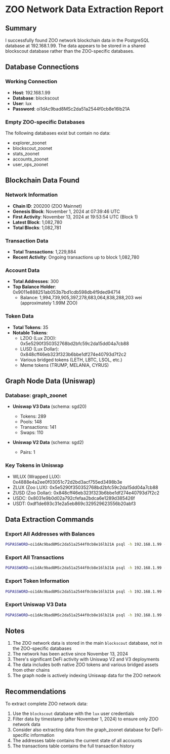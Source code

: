 # ZOO Network Data Extraction Report

## Summary

I successfully found ZOO network blockchain data in the PostgreSQL database at 192.168.1.99. The data appears to be stored in a shared blockscout database rather than the ZOO-specific databases.

## Database Connections

### Working Connection
- **Host**: 192.168.1.99
- **Database**: blockscout
- **User**: lux
- **Password**: oi1dAc9bad8MSc2da51a2544f0cb8e16lb21A

### Empty ZOO-specific Databases
The following databases exist but contain no data:
- explorer_zoonet
- blockscout_zoonet
- stats_zoonet
- accounts_zoonet
- user_ops_zoonet

## Blockchain Data Found

### Network Information
- **Chain ID**: 200200 (ZOO Mainnet)
- **Genesis Block**: November 1, 2024 at 07:39:46 UTC
- **First Activity**: November 13, 2024 at 19:53:54 UTC (Block 1)
- **Latest Block**: 1,082,780
- **Total Blocks**: 1,082,781

### Transaction Data
- **Total Transactions**: 1,229,884
- **Recent Activity**: Ongoing transactions up to block 1,082,780

### Account Data
- **Total Addresses**: 300
- **Top Balance Holder**: 0x9011e888251ab053b7bd1cdb598db4f9ded94714
  - Balance: 1,994,739,905,397,278,683,064,838,288,203 wei (approximately 1.99M ZOO)

### Token Data
- **Total Tokens**: 35
- **Notable Tokens**:
  - LZOO (Lux ZOO): 0x5e5290f350352768bd2bfc59c2da15dd04a7cb88
  - LUSD (Lux Dollar): 0x848cff46eb323f323b6bbe1df274e40793d7f2c2
  - Various bridged tokens (LETH, LBTC, LSOL, etc.)
  - Meme tokens (TRUMP, MELANIA, CYRUS)

## Graph Node Data (Uniswap)

### Database: graph_zoonet
- **Uniswap V3 Data** (schema: sgd20)
  - Tokens: 289
  - Pools: 148
  - Transactions: 141
  - Swaps: 110

- **Uniswap V2 Data** (schema: sgd2)
  - Pairs: 1

### Key Tokens in Uniswap
- WLUX (Wrapped LUX): 0x4888e4a2ee0f03051c72d2bd3acf755ed3498b3e
- ZLUX (Zoo LUX): 0x5e5290f350352768bd2bfc59c2da15dd04a7cb88
- ZUSD (Zoo Dollar): 0x848cff46eb323f323b6bbe1df274e40793d7f2c2
- USDC: 0x8031e9b0d02a792cfefaa2bdca6e1289d385426f
- USDT: 0xdf1de693c31e2a5eb869c329529623556b20abf3

## Data Extraction Commands

### Export All Addresses with Balances
```bash
PGPASSWORD=oi1dAc9bad8MSc2da51a2544f0cb8e16lb21A psql -h 192.168.1.99 -U lux -d blockscout -c "\COPY (SELECT hash as address, fetched_coin_balance as balance FROM addresses WHERE fetched_coin_balance > 0 ORDER BY fetched_coin_balance DESC) TO '/tmp/zoo_addresses.csv' WITH CSV HEADER;"
```

### Export All Transactions
```bash
PGPASSWORD=oi1dAc9bad8MSc2da51a2544f0cb8e16lb21A psql -h 192.168.1.99 -U lux -d blockscout -c "\COPY (SELECT hash, block_number, from_address_hash, to_address_hash, value, gas, gas_price, input FROM transactions ORDER BY block_number) TO '/tmp/zoo_transactions.csv' WITH CSV HEADER;"
```

### Export Token Information
```bash
PGPASSWORD=oi1dAc9bad8MSc2da51a2544f0cb8e16lb21A psql -h 192.168.1.99 -U lux -d blockscout -c "\COPY (SELECT contract_address_hash, symbol, name, decimals, total_supply FROM tokens) TO '/tmp/zoo_tokens.csv' WITH CSV HEADER;"
```

### Export Uniswap V3 Data
```bash
PGPASSWORD=oi1dAc9bad8MSc2da51a2544f0cb8e16lb21A psql -h 192.168.1.99 -U lux -d graph_zoonet -c "\COPY (SELECT * FROM sgd20.token) TO '/tmp/zoo_uniswap_v3_tokens.csv' WITH CSV HEADER;"
```

## Notes

1. The ZOO network data is stored in the main `blockscout` database, not in the ZOO-specific databases
2. The network has been active since November 13, 2024
3. There's significant DeFi activity with Uniswap V2 and V3 deployments
4. The data includes both native ZOO tokens and various bridged assets from other chains
5. The graph node is actively indexing Uniswap data for the ZOO network

## Recommendations

To extract complete ZOO network data:
1. Use the `blockscout` database with the `lux` user credentials
2. Filter data by timestamp (after November 1, 2024) to ensure only ZOO network data
3. Consider also extracting data from the graph_zoonet database for DeFi-specific information
4. The addresses table contains the current state of all accounts
5. The transactions table contains the full transaction history